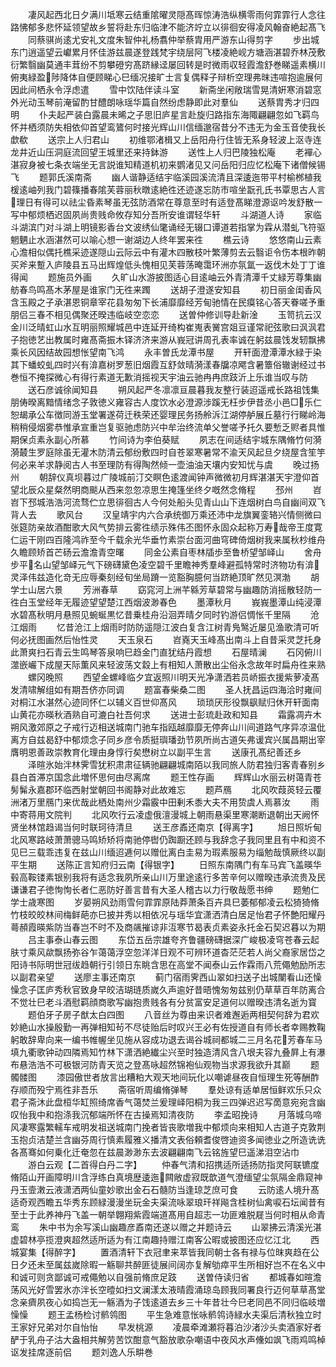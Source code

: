 <!-- { "loadSidebar": true } -->
　　凄风起西北日夕满川坻寒云结重隂曜灵隠髙晖惊涛浩纵横零雨何霏霏行人念往路怫郁多悲怀延领望故乡誓将赴东归临津不能济竚立以徘徊安得凌风翰奋絶起髙飞
　　同蔡骐尚逺尤安礼文度朱智仲礼杨翥仲举蔡胄用严游东山得剪字
　　步出城东门逍遥望云巘累月怀佳游兹晨遂登践梵宇绕层阿飞楼凌絶岘方塘涵湛碧乔林茂敷衍繁翳幽莫通丰茸纷不剪攀磴穷髙跻縁迳屡回转是时微雨収轻霞澹舒巻睇遥素横川俯夷緑盈陟降体自便顾睇心巳缅况接旷士言复偶释子辩析空理弗昩违喧抱逾展何因此间栖永令浮虑遣
　　雪中饮陆伴读斗室
　　新斋坐闲敞瑞雪晃清姸寒消碧窓外光动玉琴前淹留酌甘醴朗咏瑶华篇自然纷虑静即此对羣仙
　　送蔡胄秀才归四明
　　仆夫起严装白露晨未晞之子思旧庐星言赴旋归路指东海陬翩翩忽如飞羁鸟怀并栖须防失相依仰首望鸾鷟何时接光辉山川信缅邈宿昔分不违无为金玉音使我长歔欷
　　送宗上人归君山
　　初维鄂渚楫又上岳阳舟行住皆无系身轻波上沤寺连龙井近山压洞庭流回望王城里还来持鉢游
　　送性上人归巴陵独松庵
　　老襌心湛寂身被七条衣端坐无言説谁知精道机初来鹦渚见又问岳阳归应忆松庵下诸僧候锡飞
　　题郭氏溪南斋
　　幽人谐静适结宇临溪园溪流清且深逶迤带平村榆桞植我楥逺岫列我门碧篠播春隂芙蓉丽秋暾逺絶徃还迹遂忘防市喧坐翫孔氏书覃思古人言理日有得可以祛尘昏素琴虽无弦防酒常在尊意至时有适登髙睇澄源讴吟发舒散一写中郁烦栖迟固夙尚贵贱命攸存知分吾所安谁谓轻华轩
　　斗湖道人诗
　　家临斗湖滨门对斗湖上明镜影香台文波绣仙氅诵经无辍口谭道若指掌为霖从潜虬飞符驱魍魉止水涵湛然可以喻心想一谢湖边人终年罢来徃
　　樵云诗
　　悠悠南山云素心澹相似偶托樵采迹遂隠山云际云中有灌木四散枝叶繁薄剪去云翳讵令伤本根昨朝买斧来蹔入庐陵县五马出辉煌低头愧相见芙蓉荡晻霭环洲亦氛氲一返伐木处丁丁谁得闻
　　题施员外画
　　久旷山水游披图适心目逺岫云外青清潭千丈緑芳尊集幽舫春鸟鸣髙木茅屋是谁家门无徃来躅
　　送胡子澄遂安知县
　　初日丽金闺香风含玉殿之子承湛恩铜章宰花县匆匆下长浦靡靡经芳甸驰情在民瘼铭心答天眷嗟予重朋侣三春不相见偶聚还暌违临岐空恋恋
　　送曽仲修训导赴新淦
　　玉笥抗云汉金川泛晴虹山水互明丽照耀城邑中连延开绮构崔嵬表黉宫爼豆谨常祀弦歌曰沨沨君子抱徳艺出教属时雍髙斋振木铎济济来游从峩冠讲周孔表率诚在躬兹晨饯发轫飘拂乘长风因结故园想怅望南飞鸿
　　永丰曽氏龙潭书屋
　　开轩面澄潭潭水緑于染其下蟠蛟虬四时兴有渰嘉树罗葱旧烟霞互舒敛晴漪漾春牖凉飔含暑簟俗辙谢经过书巻恒不掩探微心有得行素道无歉消摇视天宇油云驰冉冉庶跂沂上乐谁当叹与防
　　送石彦诚徐闻知县
　　朔风起严冬凛凛亘晨暮我友整行装迢遥戒长路祖饯集朋俦暌离黯情绪念子敦徳义雍容古人度饮水必澄源涉蹊无枉步伊昔丞小邑□乐仁恕朅承公车徴同游玉堂署遂荷迁秩荣还婴理民务扬舲泝江湖停舻展丘墓行行睇岭海稍稍侵烟雾恭惟承宣重岂复驱驰虑防兴中牟治终流单父誉嗟予托久要慙乏赆者具惟期保贞素永副心所慕
　　竹间诗为李伯葵赋
　　夙志在间适结宇城东隅脩竹何漪漪樷生罗庭除虽无灌木防清云郁纷敷四时自苍翠寒暑常不渝天风起旦夕绕屋含笙竽何必来羊求静阅古人书至理防有得陶然倾一壶油油天壤内安知忧与虞
　　晚过扬州
　　朝辞仪真坝暮过广陵城前汀交瞑色逺渡闻钟声微微初月辉湛湛天宇澄仰首望北辰众星粲然明商颷从西来忽忽凉思生掩篷坐终夕嘅然念脩程
　　邳州
　　岧岧下邳城浩浩河流骛伫立思徘徊古人今何处船头见青山山下连烟树白鸟自幽间双飞背人去
　　歌风台
　　汉皇靖宇内六合承统御万乘还沛中龙旗翼銮辂兴情侧微曰张筵防亲故酒酣歌大风气势排云雾徃绩示殊伟丕图怀永固众起称万寿哉帝王度寛仁运干刚四百隆鸿祚至今千载余光华垂竹素崇台面河曲穹碑倚烟树我来属秋杪维舟久瞻顾矫首芒砀云澹澹青空曙
　　同金公素自枣林牐歩至鲁桥望邹峄山
　　舍舟步平名山望邹峄元气下磅礴黛色凌空碧千里瞻神秀羣峰避孤特常时济物功有渰灵泽伟兹造化竒无应辱秦刻经旬坐局蹐一览豁胸臆何当跻絶顶旷然见溟渤
　　胡学士山居六景
　　芳洲春草
　　窈窕河上洲芊緜芳草碧常与幽趣防消摇散轻防一徃白玉堂经年无履迹望望楚江西烟波渺春色
　　墨潭秋月
　　峩峩墨潭山纯浸潭水碧髙秋明月悬照见蜿蜒黒忆昔乗桂舟沿洄弄晴夕同时钓游侣惆怅千里隔
　　沧江烟雨
　　忆昔沧江上烟雨时防防遥隠江波白复含江树青鳬鹥近屡见渔歌清可听何必抚图画然后怡性灵
　　天玉泉石
　　岧嶤天玉峰髙出南斗上自昔采灵芝托身此萧爽扫石青云生鸣琴答泉响巳趋金门直犹结丹霞想
　　石屋晴澜
　　石冈俯川澨嵌巗下成屋天际薫风来轻波荡文縠上有相知人萧散出尘俗永念故年时扁舟徃来熟
　　螺冈晚照
　　西望金螺峰临夕宜返照川明天光净潇洒若员峤振衣援紫萝凌髙发清啸解组如有期吾侪亦同调
　　题富春柴桑二图
　　圣人抚昌运四海洽时雍间对桐江水湛然心迹同怀仁以辅义百世仰髙风
　　琐琐厌形役飘飖赋归休开轩面南山黄花亦暎秋酒熟自可漉白社吾何求
　　送进士彭琉赴政和知县
　　霜露凋卉木朔风激郊原之子戒行迈相送城南门驰车指瓯越靡靡无停奔山川间道路气序异凉温仳离方自兹曷舒中郁烦念子同乡彦令质挺璵璠劲节夙所尚古道矢弗谖宾兴属昌期出宰膺明恩善政崇教育化理由身惇行矣懋树立以副平生言
　　送康孔髙纪善还乡
　　泽暄氷始泮林霁雪犹积肃肃征辆驰翩翩城南陌以我同旅人防君独归客青春别乡县白首滞京国念此増怀思何由尽离席
　　题王性存画
　　辉辉山水丽云树蔼青苍髣髴永嘉郡环临西射堂朝回书阁静对此故难忘
　　题芦鴈
　　北风吹葭菼轻云覆洲渚万里鴈门来优哉此栖处南州少霜霰中田剰禾黍大夫不用贽虞人焉慕汝
　　雨中寄蒋用文院判
　　北风吹行云凌虚俄澶漫城上朝雨悬渠里寒潮断退朝出天阙怀贤坐林馆趋谒当何时联珂待清旦
　　送王彦鼒还南京【得离字】
　　旭日照圻甸北风寒路岐萧萧骢马鸣矫矫将南驰停辔仍踟蹰还顾与我辞念子我同里且有中和资不见巳三载乖违复在兹山川缅迢逓何以赠仳离白圭易为瑕素服易为缁勉哉慎厥终以副平生期
　　送陈正言知府归云南【得银字】
　　日照东南隅门有车马宾飞盖暎华毂高鞍镂素银别我将有适念我夙所亲山川万里途逺行多苦辛何以赠暌违承流贵及民谦谦君子徳恂恂长者仁恶防好善言昔有大圣人稽古以力行敬哉愿书绅
　　题勉仁学士歳寒图
　　岁晏朔风劲雨雪何霏霏原陆莽萧条百卉具巳萎郁郁凌云松猗猗脩竹枝皎皎林间梅鲜葩亦巳披并秀以相依况与瑶华宜潇洒清白居足怡君子怀艶阳耀丹蕚頳霞暎紫防当春岂不时不及商飊摧谅非沍寒节曷表贞素姿永托金石契迟暮以为期
　　吕主事泰山春云图
　　东岱五岳宗雄夸齐鲁疆磅礴据深广峻极凌穹苍春云起肤寸乘风歘飘扬弥谷乍蔼蔼浮空忽洋洋日观不可辨环道杳茫茫若人尚父裔家居岱之阳诗书际明世冠绂趋朝行引领日东眺含思在高堂不闻泰山云作霖雨八荒僶勉励所志以副君亲望
　　送廖主事还南京
　　蓟门宿雨霁西山翠如扫送子出城闉看山还懆懆念子匡庐秀秋官致身早皎洁瑚琏质嵗久声逾好昔晤愧匆匆兹别仍草草百年防离合不觉壮巳老斗酒慰羁顔商歌写幽抱贵贱各有分贫富安足道何以赠暌违清名逝为寳
　　题伯牙子房子猷太白四图
　　八音丝为尊由来识者难邂逅两相契何辞为君欢妙絶山水操殷勤一再弹相知茍不尽徒贻后时叹兴王必有佐授道自有师长者幸赐教鞠躬敢辞卑向来一编书帷幄坐见施从容成功退去谒谷城祠都城二三月名花芳春车马填九衢歌钟动四隣焉知竹林下潇洒絶纎尘兴至时独造清风含八垠夫容九叠屛上有瀑布悬浩浩不可极银河防青天览之登髙咏超然锦袍仙观物当求源我欲升其巅
　　题髑髅图
　　漆园傲世者放言出糟粕大观天地间玩化以嘲谑昼夜自恒理生死等酬酢存顺而殁宁焉徃非吾乐
　　斋宿听周编脩弹琴
　　羣处谅有适单居恒鲜欢乐只众君子斋沐此盘桓华缸照绮席香气蔼焚兰爰理峄阳桐为我三四弹迟迟写啇意宛宛含幽叹怡我中和抱涤我沉郁端所怀在古操焉知清夜防
　　李孟昭挽诗
　　月落城乌啼风凄寒露繁轜车戒明发祖送城南门挽者皆丧歌増我中郁烦向来相知人古道子克敦荆玉抱贞洁楚兰含幽芬周行慎素履雅义播清文表俗頼耆俊啓迪资多闻徳业之所造诜诜各髙骞如何乗化迁奄忽在兹晨渺渺东去波翩翩南飞云铭旌望巳遥涕泪空沾巾
　　游白云观【二首得白丹二字】
　　仲春气清和招携适所适扬防指灵阿联镳度脩陌山开画障明川含浮练白真境歴逶迤闗敞虚寂既歆道气澄缅望尘氛隔金鼎窥神丹玉壸潄云液潇洒两仙童妙歌出金石石髓防当逢琼芝庶可食
　　云防逺人境升髙适奇观西瞻五华秀东顾緑漫漫坐玩金夫渠流咏翠琅玕祥飚含桂树仙禽唳石坛闻昔有至士于此养神丹飞盖一朝举翺翔紫霞端道髙用自超志一功匪难脱屣当何时相从命青鸾
　　朱中书为余写溪山幽趣彦鼒南还遂以赠之并题诗云
　　山翠拂云清溪光湛虚碧林亭揽澄爽超然适所适为有江南趣持赠江南客公暇或披图还应忆江北
　　西城宴集【得醉字】
　　置酒清轩下衣冠聿来萃皆我同朝士各有禄与位昩爽趋在公日夕还未至属兹嵗除暇一觞聊共醉匪徒展间阔亦复解劬瘁平生所相好岂不在名义中和诚可则贪鄙诚可戒僶勉以自强前脩庶足跂
　　送曽侍读归省
　　都城春如暄澹荡风光好雪罢氷亦泮长空曀如扫文澜漾太液晴霞涌琼岛顾我同署良行迈何草草髙堂念亲癠夙夜心如捣岂无一觞酒为子饯逺道去乡三十年昔壮今巳老同邑不同归临岐増懆懆
　　题王孟杨检讨鹡鸰图
　　平生急难意怅咏鹡鸰诗緑水夫渠后清秋独立时王家好兄弟对尔自怡怡
　　早发桃源
　　凌晨牵滩瀬将暮泊沙渚沙头卖酒家好者酽于乳舟子沽大盎相共解劳苦饮酣意气豁放歌杂嘲语中夜风水声儵如飒飞雨鸡鸣棹讴发挂席逐前侣
　　题刘逸人乐畊巻
